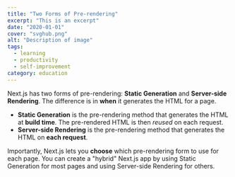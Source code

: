 ```yaml
---
title: "Two Forms of Pre-rendering"
excerpt: "This is an excerpt"
date: "2020-01-01"
cover: "svghub.png"
alt: "Description of image"
tags:
  - learning
  - productivity
  - self-improvement
category: education
---
```


Next.js has two forms of pre-rendering: **Static Generation** and **Server-side Rendering**. The difference is in **when** it generates the HTML for a page.

- **Static Generation** is the pre-rendering method that generates the HTML at **build time**. The pre-rendered HTML is then _reused_ on each request.
- **Server-side Rendering** is the pre-rendering method that generates the HTML on **each request**.

Importantly, Next.js lets you **choose** which pre-rendering form to use for each page. You can create a "hybrid" Next.js app by using Static Generation for most pages and using Server-side Rendering for others.
